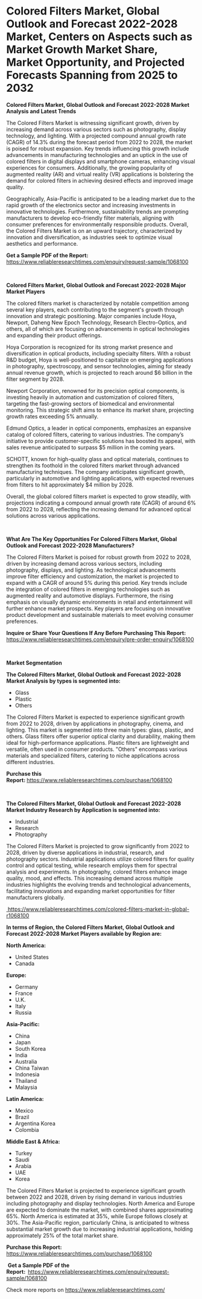 <p><h1>Colored Filters Market, Global Outlook and Forecast 2022-2028 Market, Centers on Aspects such as Market Growth Market Share, Market Opportunity, and Projected Forecasts Spanning from 2025 to 2032</h1></p><p><strong>Colored Filters Market, Global Outlook and Forecast 2022-2028 Market Analysis and Latest Trends</strong></p>
<p><p>The Colored Filters Market is witnessing significant growth, driven by increasing demand across various sectors such as photography, display technology, and lighting. With a projected compound annual growth rate (CAGR) of 14.3% during the forecast period from 2022 to 2028, the market is poised for robust expansion. Key trends influencing this growth include advancements in manufacturing technologies and an uptick in the use of colored filters in digital displays and smartphone cameras, enhancing visual experiences for consumers. Additionally, the growing popularity of augmented reality (AR) and virtual reality (VR) applications is bolstering the demand for colored filters in achieving desired effects and improved image quality. </p><p>Geographically, Asia-Pacific is anticipated to be a leading market due to the rapid growth of the electronics sector and increasing investments in innovative technologies. Furthermore, sustainability trends are prompting manufacturers to develop eco-friendly filter materials, aligning with consumer preferences for environmentally responsible products. Overall, the Colored Filters Market is on an upward trajectory, characterized by innovation and diversification, as industries seek to optimize visual aesthetics and performance.</p></p>
<p><strong>Get a Sample PDF of the Report:&nbsp;</strong> <a href="https://www.reliableresearchtimes.com/enquiry/request-sample/1068100?utm_campaign=3031&utm_medium=2&utm_source=Github&utm_content=ia&utm_term=21032025&utm_id=colored-filters-market-global-outlook-and-forecast-2022-2028">https://www.reliableresearchtimes.com/enquiry/request-sample/1068100</a></p>
<p>&nbsp;</p>
<p><strong>Colored Filters Market, Global Outlook and Forecast 2022-2028 Major Market Players</strong></p>
<p><p>The colored filters market is characterized by notable competition among several key players, each contributing to the segment's growth through innovation and strategic positioning. Major companies include Hoya, Newport, Daheng New Epoch Technology, Research Electro-Optics, and others, all of which are focusing on advancements in optical technologies and expanding their product offerings.</p><p>Hoya Corporation is recognized for its strong market presence and diversification in optical products, including specialty filters. With a robust R&D budget, Hoya is well-positioned to capitalize on emerging applications in photography, spectroscopy, and sensor technologies, aiming for steady annual revenue growth, which is projected to reach around $6 billion in the filter segment by 2028.</p><p>Newport Corporation, renowned for its precision optical components, is investing heavily in automation and customization of colored filters, targeting the fast-growing sectors of biomedical and environmental monitoring. This strategic shift aims to enhance its market share, projecting growth rates exceeding 5% annually.</p><p>Edmund Optics, a leader in optical components, emphasizes an expansive catalog of colored filters, catering to various industries. The company’s initiative to provide customer-specific solutions has boosted its appeal, with sales revenue anticipated to surpass $5 million in the coming years.</p><p>SCHOTT, known for high-quality glass and optical materials, continues to strengthen its foothold in the colored filters market through advanced manufacturing techniques. The company anticipates significant growth, particularly in automotive and lighting applications, with expected revenues from filters to hit approximately $4 million by 2028.</p><p>Overall, the global colored filters market is expected to grow steadily, with projections indicating a compound annual growth rate (CAGR) of around 6% from 2022 to 2028, reflecting the increasing demand for advanced optical solutions across various applications.</p></p>
<p>&nbsp;</p>
<p><strong>What Are The Key Opportunities For Colored Filters Market, Global Outlook and Forecast 2022-2028 Manufacturers?</strong></p>
<p><p>The Colored Filters Market is poised for robust growth from 2022 to 2028, driven by increasing demand across various sectors, including photography, displays, and lighting. As technological advancements improve filter efficiency and customization, the market is projected to expand with a CAGR of around 5% during this period. Key trends include the integration of colored filters in emerging technologies such as augmented reality and automotive displays. Furthermore, the rising emphasis on visually dynamic environments in retail and entertainment will further enhance market prospects. Key players are focusing on innovative product development and sustainable materials to meet evolving consumer preferences.</p></p>
<p><strong>Inquire or Share Your Questions If Any Before Purchasing This Report:</strong> <a href="https://www.reliableresearchtimes.com/enquiry/pre-order-enquiry/1068100?utm_campaign=3031&utm_medium=2&utm_source=Github&utm_content=ia&utm_term=21032025&utm_id=colored-filters-market-global-outlook-and-forecast-2022-2028">https://www.reliableresearchtimes.com/enquiry/pre-order-enquiry/1068100</a></p>
<p>&nbsp;</p>
<p><strong>Market Segmentation</strong></p>
<p><strong>The Colored Filters Market, Global Outlook and Forecast 2022-2028 Market Analysis by types is segmented into:</strong></p>
<p><ul><li>Glass</li><li>Plastic</li><li>Others</li></ul></p>
<p><p>The Colored Filters Market is expected to experience significant growth from 2022 to 2028, driven by applications in photography, cinema, and lighting. This market is segmented into three main types: glass, plastic, and others. Glass filters offer superior optical clarity and durability, making them ideal for high-performance applications. Plastic filters are lightweight and versatile, often used in consumer products. "Others" encompass various materials and specialized filters, catering to niche applications across different industries.</p></p>
<p><strong>Purchase this Report:&nbsp;</strong><a href="https://www.reliableresearchtimes.com/purchase/1068100?utm_campaign=3031&utm_medium=2&utm_source=Github&utm_content=ia&utm_term=21032025&utm_id=colored-filters-market-global-outlook-and-forecast-2022-2028">https://www.reliableresearchtimes.com/purchase/1068100</a></p>
<p>&nbsp;</p>
<p><strong>The Colored Filters Market, Global Outlook and Forecast 2022-2028 Market Industry Research by Application is segmented into:</strong></p>
<p><ul><li>Industrial</li><li>Research</li><li>Photography</li></ul></p>
<p><p>The Colored Filters Market is projected to grow significantly from 2022 to 2028, driven by diverse applications in industrial, research, and photography sectors. Industrial applications utilize colored filters for quality control and optical testing, while research employs them for spectral analysis and experiments. In photography, colored filters enhance image quality, mood, and effects. This increasing demand across multiple industries highlights the evolving trends and technological advancements, facilitating innovations and expanding market opportunities for filter manufacturers globally.</p></p>
<p><a href="https://www.reliableresearchtimes.com/colored-filters-market-in-global-r1068100?utm_campaign=3031&utm_medium=2&utm_source=Github&utm_content=ia&utm_term=21032025&utm_id=colored-filters-market-global-outlook-and-forecast-2022-2028">&nbsp;https://www.reliableresearchtimes.com/colored-filters-market-in-global-r1068100</a></p>
<p><strong>In terms of Region, the Colored Filters Market, Global Outlook and Forecast 2022-2028 Market Players available by Region are:</strong></p>
<p>
    <p> <strong> North America: </strong>
        <ul>
            <li>United States</li>
            <li>Canada</li>
        </ul>
        </p> 
    <p> <strong> Europe: </strong>
        <ul>
            <li>Germany</li>
            <li>France</li>
            <li>U.K.</li>
            <li>Italy</li>
            <li>Russia</li>
        </ul>
        </p> 
    <p> <strong> Asia-Pacific: </strong>
        <ul>
            <li>China</li>
            <li>Japan</li>
            <li>South Korea</li>
            <li>India</li>
            <li>Australia</li>
            <li>China Taiwan</li>
            <li>Indonesia</li>
            <li>Thailand</li>
            <li>Malaysia</li>
        </ul>
        </p> 
    <p> <strong> Latin America: </strong>
        <ul>
            <li>Mexico</li>
            <li>Brazil</li>
            <li>Argentina Korea</li>
            <li>Colombia</li>
        </ul>
        </p> 
    <p> <strong> Middle East & Africa: </strong>
        <ul>
            <li>Turkey</li>
            <li>Saudi</li>
            <li>Arabia</li>
            <li>UAE</li>
            <li>Korea</li>
        </ul>
    </p>
    </p>
<p><p>The Colored Filters Market is projected to experience significant growth between 2022 and 2028, driven by rising demand in various industries including photography and display technologies. North America and Europe are expected to dominate the market, with combined shares approximating 65%. North America is estimated at 35%, while Europe follows closely at 30%. The Asia-Pacific region, particularly China, is anticipated to witness substantial market growth due to increasing industrial applications, holding approximately 25% of the total market share.</p></p>
<p><strong>Purchase this Report: </strong><a href="https://www.reliableresearchtimes.com/purchase/1068100?utm_campaign=3031&utm_medium=2&utm_source=Github&utm_content=ia&utm_term=21032025&utm_id=colored-filters-market-global-outlook-and-forecast-2022-2028">https://www.reliableresearchtimes.com/purchase/1068100</a></p>
<p>&nbsp;<strong>Get a Sample PDF of the Report:&nbsp;&nbsp;</strong><a href="https://www.reliableresearchtimes.com/enquiry/request-sample/1068100?utm_campaign=3031&utm_medium=2&utm_source=Github&utm_content=ia&utm_term=21032025&utm_id=colored-filters-market-global-outlook-and-forecast-2022-2028">https://www.reliableresearchtimes.com/enquiry/request-sample/1068100</a></p>
<p><strong></strong></p>
<p>Check more reports on <a href="https://www.reliableresearchtimes.com/?utm_campaign=3031&utm_medium=2&utm_source=Github&utm_content=ia&utm_term=21032025&utm_id=colored-filters-market-global-outlook-and-forecast-2022-2028">https://www.reliableresearchtimes.com/</a></p>